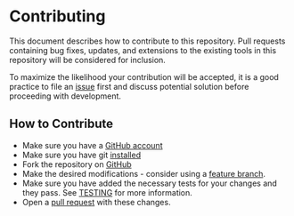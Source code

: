 # Contributing

This document describes how to contribute to this repository. Pull
requests containing bug fixes, updates, and extensions to the existing
tools in this repository will be considered for inclusion.

To maximize the likelihood your contribution will be accepted, it is a
good practice to file an
[issue](https://github.com/peterjc/galaxy_blast/issues) first and
discuss potential solution before proceeding with development.

## How to Contribute

* Make sure you have a [GitHub account](https://github.com/signup/free)
* Make sure you have git [installed](https://help.github.com/articles/set-up-git)
* Fork the repository on [GitHub](https://github.com/peterjc/galaxy_blast/fork)
* Make the desired modifications - consider using a [feature branch](https://github.com/Kunena/Kunena-Forum/wiki/Create-a-new-branch-with-git-and-manage-branches).
* Make sure you have added the necessary tests for your changes and they pass. See [TESTING](https://github.com/peterjc/galaxy_blast#testing) for more information.
* Open a [pull request](https://help.github.com/articles/using-pull-requests) with these changes.
